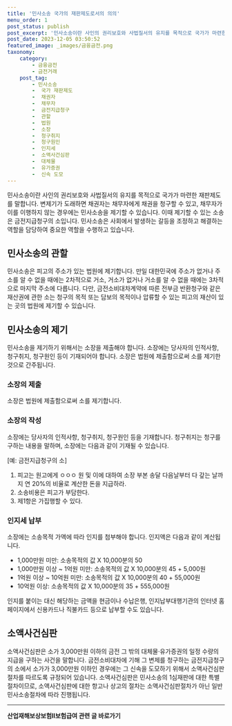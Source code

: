```yaml
---
title: '민사소송 국가의 재판제도로서의 의의'
menu_order: 1
post_status: publish
post_excerpt: '민사소송이란 사인의 권리보호와 사법질서의 유지를 목적으로 국가가 마련한 재판제도를 말합니다. 변제기가 도래하면 채권자는 채무자에게 채권을 청구할 수 있고, 채무자가 이를 이행하지 않는 경우에는 민사소송을 제기할 수 있습니다. 이때 제기할 수 있는 소송은 금전지급청구의 소입니다. 민사소송은 사회에서 발생하는 갈등을 조정하고 해결하는 역할을 담당하여 중요한 역할을 수행하고 있습니다.'
post_date: 2023-12-05 03:50:52
featured_image: _images/금융금전.png
taxonomy:
    category:
        - 금융금전
        - 금전거래
    post_tag:
        - 민사소송
        -  국가 재판제도
        -  채권자
        -  채무자
        -  금전지급청구
        -  관할
        -  법원
        -  소장
        -  청구취지
        -  청구원인
        -  인지세
        -  소액사건심판
        -  대체물
        -  유가증권
        -  신속 도모
---
```



민사소송이란 사인의 권리보호와 사법질서의 유지를 목적으로 국가가 마련한 재판제도를 말합니다. 변제기가 도래하면 채권자는 채무자에게 채권을 청구할 수 있고, 채무자가 이를 이행하지 않는 경우에는 민사소송을 제기할 수 있습니다. 이때 제기할 수 있는 소송은 금전지급청구의 소입니다. 민사소송은 사회에서 발생하는 갈등을 조정하고 해결하는 역할을 담당하여 중요한 역할을 수행하고 있습니다.

## 민사소송의 관할

민사소송은 피고의 주소가 있는 법원에 제기합니다. 만일 대한민국에 주소가 없거나 주소를 알 수 없을 때에는 2차적으로 거소, 거소가 없거나 거소를 알 수 없을 때에는 3차적으로 마지막 주소에 다릅니다. 다만, 금전소비대차계약에 따른 전부금 반환청구와 같은 재산권에 관한 소는 청구의 목적 또는 담보의 목적이나 압류할 수 있는 피고의 재산이 있는 곳의 법원에 제기할 수 있습니다.

 ## 민사소송의 제기

민사소송을 제기하기 위해서는 소장을 제출해야 합니다. 소장에는 당사자의 인적사항, 청구취지, 청구원인 등이 기재되어야 합니다. 소장은 법원에 제출함으로써 소를 제기한 것으로 간주됩니다.

### 소장의 제출

소장은 법원에 제출함으로써 소를 제기합니다.

### 소장의 작성

소장에는 당사자의 인적사항, 청구취지, 청구원인 등을 기재합니다. 청구취지는 청구를 구하는 내용을 말하며, 소장에는 다음과 같이 기재될 수 있습니다.

 [예: 금전지급청구의 소]
1. 피고는 원고에게 ㅇㅇㅇ 원 및 이에 대하여 소장 부본 송달 다음날부터 다 갚는 날까지 연 20%의 비율로 계산한 돈을 지급하라.
2. 소송비용은 피고가 부담한다.
3. 제1항은 가집행할 수 있다.

### 인지세 납부

소장에는 소송목적 가액에 따라 인지를 첨부해야 합니다. 인지액은 다음과 같이 계산됩니다.

- 1,000만원 미만: 소송목적의 값 X 10,000분의 50
- 1,000만원 이상 ~ 1억원 미만: 소송목적의 값 X 10,000분의 45 + 5,000원
- 1억원 이상 ~ 10억원 미만: 소송목적의 값 X 10,000분의 40 + 55,000원
- 10억원 이상: 소송목적의 값 X 10,000분의 35 + 555,000원

인지를 붙이는 대신 해당하는 금액을 현금이나 수납은행, 인지납부대행기관의 인터넷 홈페이지에서 신용카드나 직불카드 등으로 납부할 수도 있습니다.

## 소액사건심판

소액사건심판은 소가 3,000만원 이하의 금전 그 밖의 대체물·유가증권의 일정 수량의 지급을 구하는 사건을 말합니다. 금전소비대차에 기해 그 변제를 청구하는 금전지급청구의 소에서 소가가 3,000만원 이하인 경우에는 그 신속을 도모하기 위해서 소액사건심판절차를 따르도록 규정되어 있습니다. 소액사건심판은 민사소송의 1심재판에 대한 특별절차이므로, 소액사건심판에 대한 항고나 상고의 절차는 소액사건심판절차가 아닌 일반 민사소송절차에 따라 진행됩니다.


<!-- wp:separator -->
<hr class="wp-block-separator has-alpha-channel-opacity"/>
<!-- /wp:separator -->

<!-- wp:group {"backgroundColor":"base","layout":{"type":"constrained"}} -->
<div class="wp-block-group has-base-background-color has-background"><!-- wp:paragraph {"align":"center","fontSize":"medium"} -->
<p class="has-text-align-center has-large-font-size"><strong>산업재해보상보험Ⅱ보험급여 관련 글 바로가기</strong></p>
<!-- /wp:paragraph -->


<!-- wp:latest-posts
{"categories":[{"id":10872,"count":19,"description":"","link":"https://uknowlaw.com/category/%ec%82%b0%ec%97%85%ec%9e%ac%ed%95%b4%eb%b3%b4%ec%83%81%eb%b3%b4%ed%97%98%e2%85%b1%eb%b3%b4%ed%97%98%ea%b8%89%ec%97%ac/","name":"산업재해보상보험Ⅱ보험급여","slug":"산업재해보상보험Ⅱ보험급여","taxonomy":"category","parent":0,"meta":[],"_links":{"self":[{"href":"https://uknowlaw.com/wp-json/wp/v2/categories/10872"}],"collection":[{"href":"https://uknowlaw.com/wp-json/wp/v2/categories"}],"about":[{"href":"https://uknowlaw.com/wp-json/wp/v2/taxonomies/category"}],"wp:post_type":[{"href":"https://uknowlaw.com/wp-json/wp/v2/posts?categories=10872"}],"curies":[{"name":"wp","href":"https://api.w.org/{rel}","templated":true}]}}],"postsToShow":100,"excerptLength":28,"postLayout":"grid","columns":2,"featuredImageAlign":"left","featuredImageSizeSlug":"large","fontSize":"small"} /--></div>
<!-- /wp:group -->
